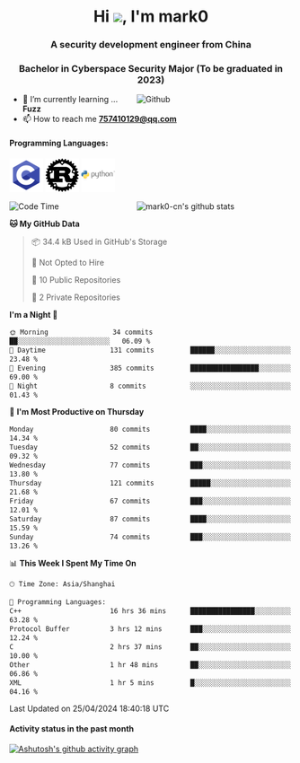 <h1 align="center">Hi <img src="https://raw.githubusercontent.com/iampavangandhi/iampavangandhi/master/gifs/Hi.gif" width="30px">, I'm mark0</h1>

<h3 align="center">A security development engineer from China</h3>
<h3 align="center">Bachelor in Cyberspace Security Major (To be graduated in 2023)</h3>

<img width="55%" align="right" alt="Github" src="https://raw.githubusercontent.com/onimur/.github/master/.resources/git-header.svg" />

<!-- - 🔭 I’m currently working on **vKarma Webapp** -->
<!-- - 💬 Ask me about ... **Web Develpoment** -->
<!-- - 😄 Employement ... **Open for intern opportunities** -->
<!-- - ⚡ Fun fact ... **Anime**❤ -->
- 🌱 I’m currently learning ... **Fuzz**
- 📫 How to reach me **757410129@qq.com**
<!-- - 📨 Or reach me **757410129@qq.com** -->

<h4>Programming Languages: </h4>
<p align="left">
 <img style="margin: auto;" src="https://raw.githubusercontent.com/sachinverma53121/sachinverma53121/master/icons/c.png" alt=c width="60" height="60"/>
 <img style="margin: auto;" src="https://raw.githubusercontent.com/mark0-cn/blog_img/master/img/202309031232124.png" alt=cplusplus width="60" height="60"/>
 <img style="margin: auto;" src="https://raw.githubusercontent.com/sachinverma53121/sachinverma53121/master/icons/python.png" alt=python width="60" height="60"/>
</p>


<img width="55%" align="right" alt="mark0-cn's github stats" src="https://github-readme-stats.vercel.app/api?username=mark0-cn&show_icons=true&hide_border=true" />

<!--START_SECTION:waka-->
![Code Time](http://img.shields.io/badge/Code%20Time-1%2C927%20hrs%2046%20mins-blue)

**🐱 My GitHub Data** 

> 📦 34.4 kB Used in GitHub's Storage 
 > 
> 🚫 Not Opted to Hire
 > 
> 📜 10 Public Repositories 
 > 
> 🔑 2 Private Repositories 
 > 
**I'm a Night 🦉** 

```text
🌞 Morning                34 commits          ██░░░░░░░░░░░░░░░░░░░░░░░   06.09 % 
🌆 Daytime                131 commits         ██████░░░░░░░░░░░░░░░░░░░   23.48 % 
🌃 Evening                385 commits         █████████████████░░░░░░░░   69.00 % 
🌙 Night                  8 commits           ░░░░░░░░░░░░░░░░░░░░░░░░░   01.43 % 
```
📅 **I'm Most Productive on Thursday** 

```text
Monday                   80 commits          ████░░░░░░░░░░░░░░░░░░░░░   14.34 % 
Tuesday                  52 commits          ██░░░░░░░░░░░░░░░░░░░░░░░   09.32 % 
Wednesday                77 commits          ███░░░░░░░░░░░░░░░░░░░░░░   13.80 % 
Thursday                 121 commits         █████░░░░░░░░░░░░░░░░░░░░   21.68 % 
Friday                   67 commits          ███░░░░░░░░░░░░░░░░░░░░░░   12.01 % 
Saturday                 87 commits          ████░░░░░░░░░░░░░░░░░░░░░   15.59 % 
Sunday                   74 commits          ███░░░░░░░░░░░░░░░░░░░░░░   13.26 % 
```


📊 **This Week I Spent My Time On** 

```text
🕑︎ Time Zone: Asia/Shanghai

💬 Programming Languages: 
C++                      16 hrs 36 mins      ████████████████░░░░░░░░░   63.28 % 
Protocol Buffer          3 hrs 12 mins       ███░░░░░░░░░░░░░░░░░░░░░░   12.24 % 
C                        2 hrs 37 mins       ██░░░░░░░░░░░░░░░░░░░░░░░   10.00 % 
Other                    1 hr 48 mins        ██░░░░░░░░░░░░░░░░░░░░░░░   06.86 % 
XML                      1 hr 5 mins         █░░░░░░░░░░░░░░░░░░░░░░░░   04.16 % 
```


 Last Updated on 25/04/2024 18:40:18 UTC
<!--END_SECTION:waka-->

<h4>Activity status in the past month</h4>

[![Ashutosh's github activity graph](https://github-readme-activity-graph.vercel.app/graph?username=mark0-cn&theme=dracula)](https://github.com/ashutosh00710/github-readme-activity-graph)

<!--
**mark0-cn/mark0-cn** is a ✨ _special_ ✨ repository because its `README.md` (this file) appears on your GitHub profile.

Here are some ideas to get you started:

- 🔭 I’m currently working on ...
- 🌱 I’m currently learning ...
- 👯 I’m looking to collaborate on ...
- 🤔 I’m looking for help with ...
- 💬 Ask me about ...
- 📫 How to reach me: ...
- 😄 Pronouns: ...
- ⚡ Fun fact: ...
-->
